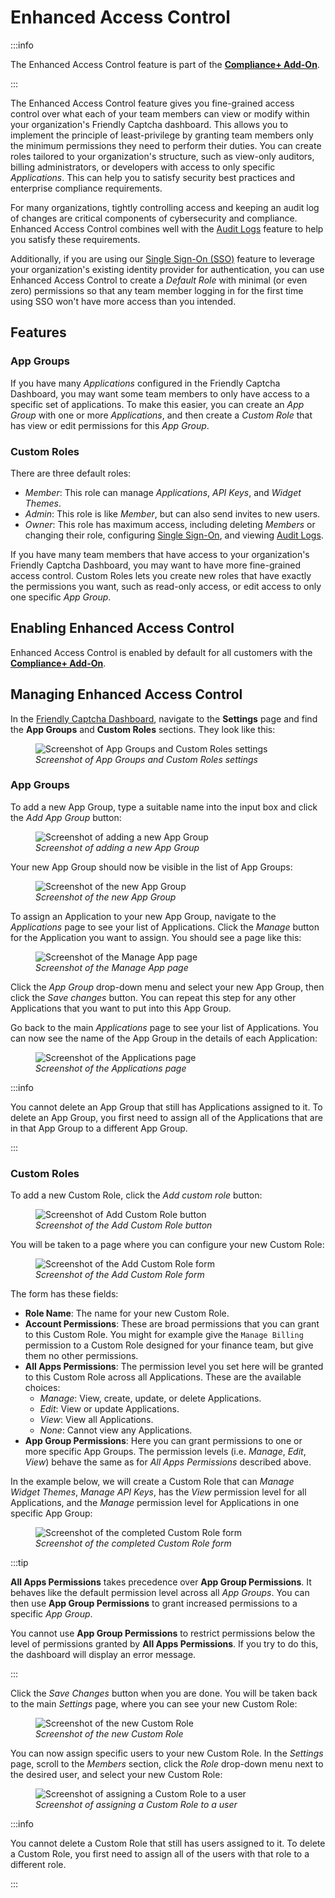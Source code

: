 # Enhanced Access Control

:::info

The Enhanced Access Control feature is part of the [**Compliance+ Add-On**](../compliance-plus-add-on/).

:::

The Enhanced Access Control feature gives you fine-grained access control over what each of your team members can view or modify within your organization's Friendly Captcha dashboard. This allows you to implement the principle of least-privilege by granting team members only the minimum permissions they need to perform their duties. You can create roles tailored to your organization's structure, such as view-only auditors, billing administrators, or developers with access to only specific *Applications*. This can help you to satisfy security best practices and enterprise compliance requirements.

For many organizations, tightly controlling access and keeping an audit log of changes are critical components of cybersecurity and compliance. Enhanced Access Control combines well with the [Audit Logs](./audit-logs) feature to help you satisfy these requirements.

Additionally, if you are using our [Single Sign-On (SSO)](./single-sign-on) feature to leverage your organization's existing identity provider for authentication, you can use Enhanced Access Control to create a *Default Role* with minimal (or even zero) permissions so that any team member logging in for the first time using SSO won't have more access than you intended.

## Features

### App Groups

If you have many *Applications* configured in the Friendly Captcha Dashboard, you may want some team members to only have access to a specific set of applications. To make this easier, you can create an *App Group* with one or more *Applications*, and then create a *Custom Role* that has view or edit permissions for this *App Group*.

### Custom Roles

There are three default roles:

- *Member*: This role can manage *Applications*, *API Keys*, and *Widget Themes*.
- *Admin*: This role is like *Member*, but can also send invites to new users.
- *Owner*: This role has maximum access, including deleting *Members* or changing their role, configuring [Single Sign-On](./single-sign-on), and viewing [Audit Logs](./audit-logs).

If you have many team members that have access to your organization's Friendly Captcha Dashboard, you may want to have more fine-grained access control. Custom Roles lets you create new roles that have exactly the permissions you want, such as read-only access, or edit access to only one specific *App Group*.

## Enabling Enhanced Access Control

Enhanced Access Control is enabled by default for all customers with the [**Compliance+ Add-On**](../compliance-plus-add-on/).

## Managing Enhanced Access Control

In the [Friendly Captcha Dashboard](https://app.friendlycaptcha.com/dashboard), navigate to the **Settings** page and find the **App Groups** and **Custom Roles** sections. They look like this:

<figure style={{ textAlign: 'center' }}>
    <img src="/img/app-groups-and-custom-roles-settings.png" alt="Screenshot of App Groups and Custom Roles settings" />
    <figcaption><i>Screenshot of App Groups and Custom Roles settings</i></figcaption>
</figure>

### App Groups

To add a new App Group, type a suitable name into the input box and click the *Add App Group* button:

<figure style={{ textAlign: 'center' }}>
    <img src="/img/app-groups-add.png" alt="Screenshot of adding a new App Group" />
    <figcaption><i>Screenshot of adding a new App Group</i></figcaption>
</figure>

Your new App Group should now be visible in the list of App Groups:

<figure style={{ textAlign: 'center' }}>
    <img src="/img/app-groups-created.png" alt="Screenshot of the new App Group" />
    <figcaption><i>Screenshot of the new App Group</i></figcaption>
</figure>

To assign an Application to your new App Group, navigate to the *Applications* page to see your list of Applications. Click the *Manage* button for the Application you want to assign. You should see a page like this:

<figure style={{ textAlign: 'center' }}>
    <img src="/img/app-groups-manage-app.png" alt="Screenshot of the Manage App page" />
    <figcaption><i>Screenshot of the Manage App page</i></figcaption>
</figure>

Click the *App Group* drop-down menu and select your new App Group, then click the *Save changes* button. You can repeat this step for any other Applications that you want to put into this App Group.

Go back to the main *Applications* page to see your list of Applications. You can now see the name of the App Group in the details of each Application:

<figure style={{ textAlign: 'center' }}>
    <img src="/img/app-groups-applications.png" alt="Screenshot of the Applications page" />
    <figcaption><i>Screenshot of the Applications page</i></figcaption>
</figure>

:::info

You cannot delete an App Group that still has Applications assigned to it. To delete an App Group, you first need to assign all of the Applications that are in that App Group to a different App Group.

:::

### Custom Roles

To add a new Custom Role, click the *Add custom role* button:

<figure style={{ textAlign: 'center' }}>
    <img src="/img/custom-roles-add.png" alt="Screenshot of Add Custom Role button" />
    <figcaption><i>Screenshot of the Add Custom Role button</i></figcaption>
</figure>

You will be taken to a page where you can configure your new Custom Role:

<figure style={{ textAlign: 'center' }}>
    <img src="/img/custom-roles-form.png" alt="Screenshot of the Add Custom Role form" />
    <figcaption><i>Screenshot of the Add Custom Role form</i></figcaption>
</figure>

The form has these fields:

- **Role Name**: The name for your new Custom Role.
- **Account Permissions**: These are broad permissions that you can grant to this Custom Role. You might for example give the `Manage Billing` permission to a Custom Role designed for your finance team, but give them no other permissions.
- **All Apps Permissions**: The permission level you set here will be granted to this Custom Role across all Applications. These are the available choices:
    - *Manage*: View, create, update, or delete Applications.
    - *Edit*: View or update Applications.
    - *View*: View all Applications.
    - *None*: Cannot view any Applications.
- **App Group Permissions**: Here you can grant permissions to one or more specific App Groups. The permission levels (i.e. *Manage*, *Edit*, *View*) behave the same as for *All Apps Permissions* described above.

In the example below, we will create a Custom Role that can *Manage Widget Themes*, *Manage API Keys*, has the *View* permission level for all Applications, and the *Manage* permission level for Applications in one specific App Group:

<figure style={{ textAlign: 'center' }}>
    <img src="/img/custom-roles-form-completed.png" alt="Screenshot of the completed Custom Role form" />
    <figcaption><i>Screenshot of the completed Custom Role form</i></figcaption>
</figure>

:::tip

**All Apps Permissions** takes precedence over **App Group Permissions**. It behaves like the default permission level across all *App Groups*. You can then use **App Group Permissions** to grant increased permissions to a specific *App Group*.

You cannot use **App Group Permissions** to restrict permissions below the level of permissions granted by **All Apps Permissions**. If you try to do this, the dashboard will display an error message.

:::

Click the *Save Changes* button when you are done. You will be taken back to the main *Settings* page, where you can see your new Custom Role:

<figure style={{ textAlign: 'center' }}>
    <img src="/img/custom-roles-created.png" alt="Screenshot of the new Custom Role" />
    <figcaption><i>Screenshot of the new Custom Role</i></figcaption>
</figure>

You can now assign specific users to your new Custom Role. In the *Settings* page, scroll to the *Members* section, click the *Role* drop-down menu next to the desired user, and select your new Custom Role:

<figure style={{ textAlign: 'center' }}>
    <img src="/img/custom-roles-assign.png" alt="Screenshot of assigning a Custom Role to a user" />
    <figcaption><i>Screenshot of assigning a Custom Role to a user</i></figcaption>
</figure>

:::info

You cannot delete a Custom Role that still has users assigned to it. To delete a Custom Role, you first need to assign all of the users with that role to a different role.

:::
